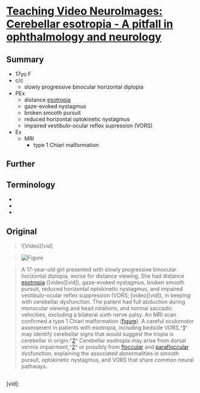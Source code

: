 <!--
Filename: 	2019-07-01_17F.md
Project: 	/Users/shume/Developer/physician/Neurol/TVNI
Author: 	shumez <https://github.com/shumez>
Created: 	2019-07-02 14:03:9
Modified: 	2019-07-02 15:12:11
-----
Copyright (c) 2019 shumez
-->

# [Teaching Video NeuroImages: Cerebellar esotropia - A pitfall in ophthalmology and neurology][2019_KaskiDiego_PlantGordonT_ChapelleAnne-Catherine]

## Summary

- 17yo F
- c/c
    - slowly progressive binocular horizontal diplopia
- PEx
    - distance [esotropia]
    - gaze-evoked nystagmus
    - broken smooth pursuit
    - reduced horizontal optokinetic nystagmus
    - impaired vestibulo-ocular reflex supression (VORS)
- Ex
    - MRI
        - type 1 Chiari malformation

## Further

## Terminology

- [esotropia]: 内斜視
- [flocculus]: 片葉
- [paraflocculus]: 傍片葉

## Original

> ![Video][vid]

> ![Figure][fig]

> A 17-year-old girl presented with slowly progressive binocular horizontal diplopia, worse for distance viewing. She had distance [esotropia] ([video][vid]), gaze-evoked nystagmus, broken smooth pursuit, reduced horizontal optokinetic nystagmus, and impaired vestibulo-ocular reflex suppression (VORS; [video][vid]), in keeping with cerebellar dysfunction. The patient had full abduction during monocular viewing and head rotations, and normal saccadic velocities, excluding a bilateral sixth nerve palsy. An MRI scan confirmed a type 1 Chiari malformation ([figure][fig]). A careful oculomotor assessment in patients with esotropia, including bedside VORS,^[1]^ may identify cerebellar signs that would suggest the tropia is cerebellar in origin.^[2]^ Cerebellar esotropia may arise from dorsal vermis impairment,^[2]^ or possibly from [floccular][flocculus] and [parafloccular][paraflocculus] dysfunction, explaining the associated abnormalities in smooth pursuit, optokinetic nystagmus, and VORS that share common neural pathways.

## 
[2019_KaskiDiego_PlantGordonT_ChapelleAnne-Catherine]: https://n.neurology.org/content/93/1/e114

<!-- ref -->
[1]: https://onlinelibrary.wiley.com/doi/abs/10.1002/ana.410010223?sid=nlm%3Apubmed "Zee, D.S., 1977. Suppression of vestibular nystagmus. Annals of Neurology: Official Journal of the American Neurological Association and the Child Neurology Society, 1(2), pp.207-207."
[2]: https://www.ncbi.nlm.nih.gov/pmc/articles/PMC5123183/ "Wong, S.H., Patel, L. and Plant, G.T., 2015. Acquired esotropia in cerebellar disease: a case series illustrating misdiagnosis as isolated lateral rectus paresis and progression over time. Neuro-Ophthalmology, 39(2), pp.59-63."

<!-- fig -->
[fig]: https://n.neurology.org/content/neurology/93/1/e114/F1.medium.gif "T1-weighted axial MRI shows a type 1 Chiari malformation"
[vid]: 

<!-- term -->
[esotropia]: # "内斜視"
[flocculus]: https://en.wikipedia.org/wiki/Cerebellar_vermis#Structure "片葉"
[paraflocculus]: # "傍片葉"